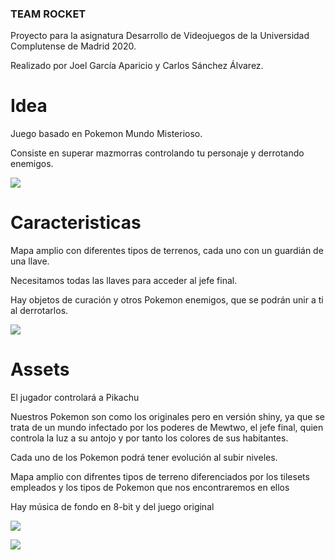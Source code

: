 ### TEAM ROCKET

Proyecto para la asignatura Desarrollo de Videojuegos de la Universidad Complutense de Madrid 2020.

Realizado por Joel García Aparicio y Carlos Sánchez Álvarez.

# Idea

Juego basado en Pokemon
Mundo Misterioso.

Consiste en superar mazmorras
controlando tu personaje y
derrotando enemigos.

![](https://github.com/carsanchezalv/teamrocket/blob/master/slides/images/Cueva_occidental.png)

# Caracteristicas

Mapa amplio con diferentes tipos de terrenos, cada uno con un guardián de una llave.

Necesitamos todas las llaves para acceder al jefe final.

Hay objetos de curación y otros Pokemon enemigos, que se podrán unir a ti al derrotarlos.

![](https://github.com/carsanchezalv/teamrocket/blob/master/slides/images/Zapdos_first_appearance.png)

# Assets

El jugador controlará a Pikachu

Nuestros Pokemon son como los originales pero en versión shiny, ya que se trata de un mundo infectado por los poderes de Mewtwo, el jefe final, quien controla la luz a su antojo y por tanto los colores de sus habitantes.

Cada uno de los Pokemon podrá tener evolución al subir niveles.

Mapa amplio con difrentes tipos de terreno diferenciados por los tilesets empleados y los tipos de Pokemon que nos encontraremos en ellos

Hay música de fondo en 8-bit y del juego original

![](https://github.com/carsanchezalv/teamrocket/blob/master/slides/images/1.png)

![](https://github.com/carsanchezalv/teamrocket/blob/master/slides/images/assets.png)
